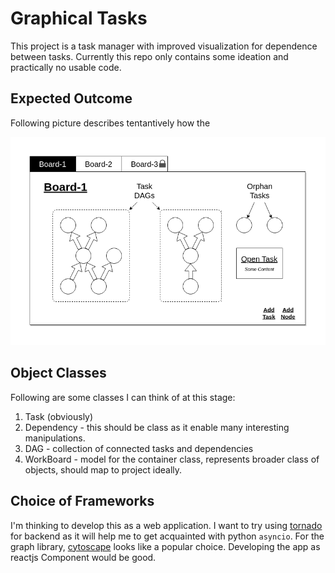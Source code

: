 # Graphical Tasks

This project is a task manager with improved visualization for dependence between tasks. Currently this repo only contains some ideation and practically no usable code. 

## Expected Outcome

Following picture describes tentantively how the 

![Expected Outcome](rsc/graphical-tasks.drawio.png)

## Object Classes

Following are some classes I can think of at this stage:

1. Task (obviously)
2. Dependency - this should be class as it enable many interesting manipulations.
3. DAG - collection of connected tasks and dependencies
4. WorkBoard - model for the container class, represents broader class of objects, should map to project ideally.

## Choice of Frameworks

I'm thinking to develop this as a web application. I want to try using [tornado](https://www.tornadoweb.org/en/stable/) for backend as it will help me to get acquainted with python `asyncio`. For the graph library, [cytoscape](http://js.cytoscape.org/) looks like a popular choice. Developing the app as reactjs Component would be good.
